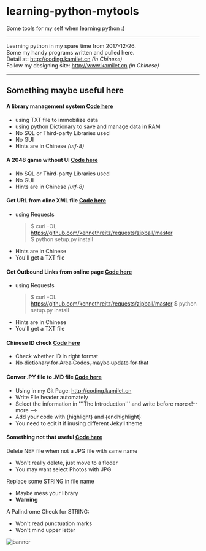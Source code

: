 # learning-python-mytools
Some tools for my self when learning python :)

---
Learning python in my spare time from 2017-12-26.  
Some my handy programs written and pulled here.  
Detail at: http://coding.kamilet.cn _(in Chinese)_  
Follow my designing site: http://www.kamilet.cn _(in Chinese)_  

---
## Something maybe useful here

#### A library management system [Code here](https://github.com/Kamilet/learning-coding/tree/master/simple-program/python-library-system)
+ using TXT file to immobilize data
+ using python Dictionary to save and manage data in RAM
+ No SQL or Third-party Libraries used
+ No GUI
+ Hints are in Chinese _(utf-8)_

#### A 2048 game without UI [Code here](https://github.com/Kamilet/learning-coding/tree/master/simple-program/2048-python-game)
+ No SQL or Third-party Libraries used
+ No GUI
+ Hints are in Chinese _(utf-8)_

#### Get URL from oline XML file [Code here](https://github.com/Kamilet/learning-coding/blob/master/simple-program/tools-in-python-shell/get-url-in-XML.py)
+ using Requests
    >$ curl -OL https://github.com/kennethreitz/requests/zipball/master  
    >$ python setup.py install
+ Hints are in Chinese
+ You'll get a TXT file

#### Get Outbound Links from online page [Code here](https://github.com/Kamilet/learning-coding/blob/master/simple-program/tools-in-python-shell/get-exURL-in-HTML.py)
+ using Requests
    >$ curl -OL https://github.com/kennethreitz/requests/zipball/master
    >$ python setup.py install
+ Hints are in Chinese
+ You'll get a TXT file

#### Chinese ID check [Code here](https://github.com/Kamilet/learning-coding/blob/master/simple-program/tools-in-python-shell/Chinese-ID-Check%20simple.py)
+ Check whether ID in right format
+ ~~No dictionary for Area Codes, maybe update for that~~

#### Conver .PY file to .MD file [Code here](https://github.com/Kamilet/learning-coding/blob/master/simple-program/tools-in-python-shell/PY-to-MD-for-jekyll-POST.py)
+ Using in my Git Page: http://coding.kamilet.cn
+ Write File header automately
+ Select the information in &apos;&apos;&apos;The Introduction&apos;&apos;&apos; and write before more&lt;!-- more --&gt;
+ Add your code with {highlight} and {endhighlight}
+ You need to edit it if inusing different Jekyll theme

#### Something not that useful [Code here](https://github.com/Kamilet/learning-coding/tree/master/simple-program/tools-in-python-shell)  

Delete NEF file when not a JPG file with same name
+ Won't really delete, just move to a floder
+ You may want select Photos with JPG

Replace some STRING in file name
+ Maybe mess your library 
+ __Warning__

A Palindrome Check for STRING:
+ Won't read punctuation marks  
+ Won't mind upper letter  


![banner](http://outb2o3fz.bkt.clouddn.com/17-12-31/74609173.jpg)
